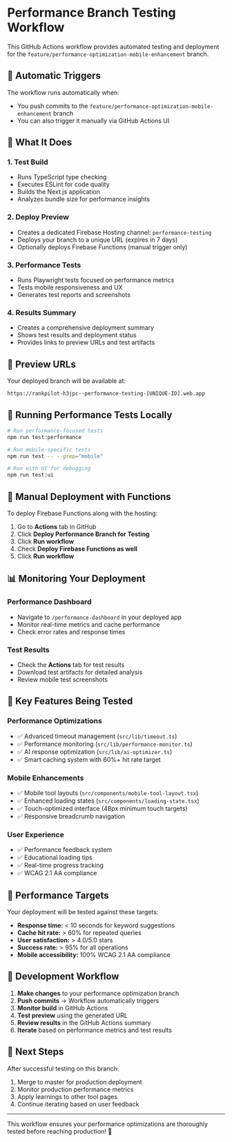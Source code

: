 # Performance Branch Testing Workflow

This GitHub Actions workflow provides automated testing and deployment for the `feature/performance-optimization-mobile-enhancement` branch.

## 🚀 **Automatic Triggers**

The workflow runs automatically when:

- You push commits to the `feature/performance-optimization-mobile-enhancement` branch
- You can also trigger it manually via GitHub Actions UI

## 🎯 **What It Does**

### 1. **Test Build**

- Runs TypeScript type checking
- Executes ESLint for code quality
- Builds the Next.js application
- Analyzes bundle size for performance insights

### 2. **Deploy Preview**

- Creates a dedicated Firebase Hosting channel: `performance-testing`
- Deploys your branch to a unique URL (expires in 7 days)
- Optionally deploys Firebase Functions (manual trigger only)

### 3. **Performance Tests**

- Runs Playwright tests focused on performance metrics
- Tests mobile responsiveness and UX
- Generates test reports and screenshots

### 4. **Results Summary**

- Creates a comprehensive deployment summary
- Shows test results and deployment status
- Provides links to preview URLs and test artifacts

## 📱 **Preview URLs**

Your deployed branch will be available at:

```
https://rankpilot-h3jpc--performance-testing-[UNIQUE-ID].web.app
```

## 🧪 **Running Performance Tests Locally**

```bash
# Run performance-focused tests
npm run test:performance

# Run mobile-specific tests
npm run test -- --grep="mobile"

# Run with UI for debugging
npm run test:ui
```

## 🔧 **Manual Deployment with Functions**

To deploy Firebase Functions along with the hosting:

1. Go to **Actions** tab in GitHub
2. Click **Deploy Performance Branch for Testing**
3. Click **Run workflow**
4. Check **Deploy Firebase Functions as well**
5. Click **Run workflow**

## 📊 **Monitoring Your Deployment**

### Performance Dashboard

- Navigate to `/performance-dashboard` in your deployed app
- Monitor real-time metrics and cache performance
- Check error rates and response times

### Test Results

- Check the **Actions** tab for test results
- Download test artifacts for detailed analysis
- Review mobile test screenshots

## 🎯 **Key Features Being Tested**

### Performance Optimizations

- ✅ Advanced timeout management (`src/lib/timeout.ts`)
- ✅ Performance monitoring (`src/lib/performance-monitor.ts`)
- ✅ AI response optimization (`src/lib/ai-optimizer.ts`)
- ✅ Smart caching system with 60%+ hit rate target

### Mobile Enhancements

- ✅ Mobile tool layouts (`src/components/mobile-tool-layout.tsx`)
- ✅ Enhanced loading states (`src/components/loading-state.tsx`)
- ✅ Touch-optimized interface (48px minimum touch targets)
- ✅ Responsive breadcrumb navigation

### User Experience

- ✅ Performance feedback system
- ✅ Educational loading tips
- ✅ Real-time progress tracking
- ✅ WCAG 2.1 AA compliance

## 🚨 **Performance Targets**

Your deployment will be tested against these targets:

- **Response time:** < 10 seconds for keyword suggestions
- **Cache hit rate:** > 60% for repeated queries
- **User satisfaction:** > 4.0/5.0 stars
- **Success rate:** > 95% for all operations
- **Mobile accessibility:** 100% WCAG 2.1 AA compliance

## 🔄 **Development Workflow**

1. **Make changes** to your performance optimization branch
2. **Push commits** → Workflow automatically triggers
3. **Monitor build** in GitHub Actions
4. **Test preview** using the generated URL
5. **Review results** in the GitHub Actions summary
6. **Iterate** based on performance metrics and test results

## 📝 **Next Steps**

After successful testing on this branch:

1. Merge to master for production deployment
2. Monitor production performance metrics
3. Apply learnings to other tool pages
4. Continue iterating based on user feedback

---

This workflow ensures your performance optimizations are thoroughly tested before reaching production! 🚀
